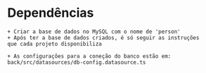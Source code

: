 # Dependências
    + Criar a base de dados no MySQL com o nome de 'person'
    + Após ter a base de dados criados, é só seguir as instruções
    que cada projeto disponibiliza
    
    + As configurações para a coneção do banco estão em:
    back/src/datasources/db-config.datasource.ts
